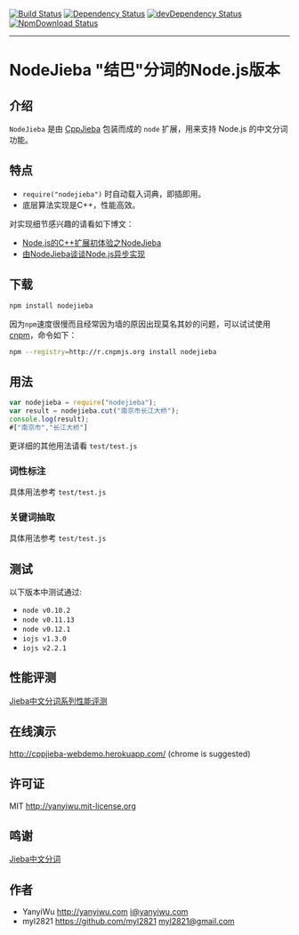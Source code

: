 [![Build Status](https://travis-ci.org/yanyiwu/nodejieba.png?branch=master)](https://travis-ci.org/yanyiwu/nodejieba)
[![Dependency Status](https://david-dm.org/yanyiwu/nodejieba.png?theme=shields.io)](https://david-dm.org/yanyiwu/nodejieba)
[![devDependency Status](https://david-dm.org/yanyiwu/nodejieba/dev-status.png?theme=shields.io)](https://david-dm.org/yanyiwu/nodejieba#info=devDependencies)
[![NpmDownload Status](http://img.shields.io/npm/dm/nodejieba.svg)](https://www.npmjs.org/package/nodejieba)
- - -

# NodeJieba "结巴"分词的Node.js版本

## 介绍 

`NodeJieba` 是由 [CppJieba] 包装而成的 `node` 扩展，用来支持 Node.js 的中文分词功能。

## 特点

+ `require("nodejieba")` 时自动载入词典，即插即用。
+ 底层算法实现是C++，性能高效。

对实现细节感兴趣的请看如下博文：

+ [Node.js的C++扩展初体验之NodeJieba] 
+ [由NodeJieba谈谈Node.js异步实现] 

## 下载

```sh
npm install nodejieba
```

因为`npm`速度很慢而且经常因为墙的原因出现莫名其妙的问题，可以试试使用[cnpm]，命令如下：

```sh
npm --registry=http://r.cnpmjs.org install nodejieba
```

## 用法

```js
var nodejieba = require("nodejieba");
var result = nodejieba.cut("南京市长江大桥");
console.log(result);
#["南京市","长江大桥"]
```

更详细的其他用法请看 `test/test.js`

### 词性标注

具体用法参考 `test/test.js`

### 关键词抽取

具体用法参考 `test/test.js`

## 测试

以下版本中测试通过:

+ `node v0.10.2`
+ `node v0.11.13`
+ `node v0.12.1`
+ `iojs v1.3.0`
+ `iojs v2.2.1`

## 性能评测

[Jieba中文分词系列性能评测]

## 在线演示

http://cppjieba-webdemo.herokuapp.com/
(chrome is suggested)

## 许可证

MIT http://yanyiwu.mit-license.org

## 鸣谢

[Jieba中文分词]

## 作者

- YanyiWu   http://yanyiwu.com   i@yanyiwu.com
- myl2821  https://github.com/myl2821  myl2821@gmail.com

[由NodeJieba谈谈Node.js异步实现]:http://yanyiwu.com/work/2015/03/21/nodejs-asynchronous-insight.html
[Node.js的C++扩展初体验之NodeJieba]:http://yanyiwu.com/work/2014/02/22/nodejs-cpp-addon-nodejieba.html
[CppJieba]:https://github.com/yanyiwu/cppjieba.git
[cnpm]:http://cnpmjs.org
[Jieba中文分词]:https://github.com/fxsjy/jieba

[Jieba中文分词系列性能评测]:http://yanyiwu.com/work/2015/06/14/jieba-series-performance-test.html
